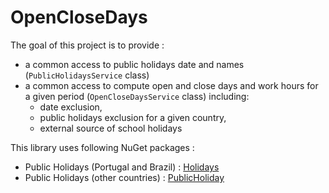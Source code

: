 ﻿# OpenCloseDays

The goal of this project is to provide :

- a common access to public holidays date and names (`PublicHolidaysService` class)
- a common access to compute open and close days and work hours for a  given period (`OpenCloseDaysService` class) including: 
	- date exclusion, 
	- public holidays exclusion for a given country,
	- external source of school holidays

This library uses following NuGet packages :

- Public Holidays (Portugal and Brazil) : [Holidays](https://github.com/reboucaslinhares/Holidays)
- Public Holidays (other countries) : [PublicHoliday](https://github.com/martinjw/Holiday)
